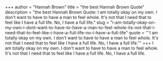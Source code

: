 +++
author = "Hannah Brown"
title = "the best Hannah Brown Quote"
description = "the best Hannah Brown Quote: I am totally okay on my own. I don't want to have to have a man to feel whole. It's not that I need that to feel like I have a full life. No, I have a full life."
slug = "i-am-totally-okay-on-my-own-i-dont-want-to-have-to-have-a-man-to-feel-whole-its-not-that-i-need-that-to-feel-like-i-have-a-full-life-no-i-have-a-full-life"
quote = '''I am totally okay on my own. I don't want to have to have a man to feel whole. It's not that I need that to feel like I have a full life. No, I have a full life.'''
+++
I am totally okay on my own. I don't want to have to have a man to feel whole. It's not that I need that to feel like I have a full life. No, I have a full life.
